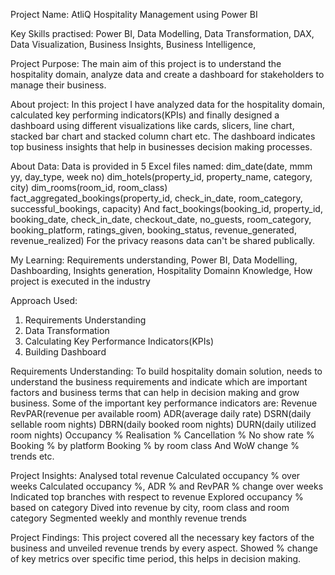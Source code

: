 Project Name:
AtliQ Hospitality Management using Power BI

Key Skills practised:
Power BI, Data Modelling, Data Transformation, DAX, Data Visualization, Business Insights, Business Intelligence, 

Project Purpose:
The main aim of this project is to understand the hospitality domain, analyze data and create a dashboard for stakeholders to manage their business.

About project:
In this project I have analyzed data for the hospitality domain, calculated key performing indicators(KPIs) and finally designed a dashboard using different visualizations like cards, slicers, line chart, stacked bar chart and stacked column chart etc. The dashboard indicates top business insights that help in businesses decision making processes.

About Data:
Data is provided in 5 Excel files named:
 dim_date(date, mmm yy, day_type, week no)
dim_hotels(property_id, property_name, category, city)
dim_rooms(room_id, room_class)
fact_aggregated_bookings(property_id, check_in_date, room_category, successful_bookings, capacity)
And fact_bookings(booking_id, property_id, booking_date, check_in_date, checkout_date, no_guests, room_category, booking_platform, ratings_given, booking_status, revenue_generated, revenue_realized)
For the privacy reasons data can't be shared publically.

My Learning:
Requirements understanding, Power BI, Data Modelling, Dashboarding, Insights generation, Hospitality Domainn Knowledge, How project is executed in the industry

Approach Used:
1. Requirements Understanding
2. Data Transformation
3. Calculating Key Performance Indicators(KPIs)
4. Building Dashboard


Requirements Understanding:
To build hospitality domain solution, needs to understand the business requirements and indicate which are important factors and business terms that can help in decision making and grow business. Some of the important key performance indicators are:
Revenue
RevPAR(revenue per available room)
ADR(average daily rate)
DSRN(daily sellable room nights)
DBRN(daily booked room nights)
DURN(daily utilized room nights)
Occupancy %
Realisation %
Cancellation %
No show rate %
Booking % by platform
Booking % by room class
And WoW change % trends etc.




Project Insights:
Analysed total revenue
Calculated occupancy % over weeks
Calculated occupancy %, ADR % and RevPAR % change over weeks
Indicated top branches with respect to revenue
Explored occupancy % based on category
Dived into revenue by city, room class and room category
Segmented weekly and monthly revenue trends


Project Findings:
This project covered all the necessary key factors of the business and unveiled revenue trends by every aspect. Showed % change of key metrics over specific time period, this helps in decision making.
